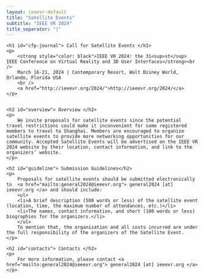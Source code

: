 ```yaml
---
layout: ieeevr-default
title: "Satellite Events"
subtitle: "IEEE VR 2024"
title_separator: "|"
---
```


<div>
    <!-- <p>
        More information coming soon, please watch this space.
    </p> -->
    
    <h1 id="cfp-journal"> Call for Satellite Events </h1>
    <p>
        <strong style="color: black">IEEE VR 2024: the 31<sup>st</sup> IEEE Conference on Virtual Reality and 3D User Interfaces</strong><br />
        March 16-21, 2024 | Contemporary Resort, Walt Disney World, Orlando, Florida USA
        <br />
        <a href="http://ieeevr.org/2024/">http://ieeevr.org/2024/</a>
    </p>


    <h2 id="overview"> Overview </h2>
    <p>
        We invite proposals for satellite events since the potential travel restrictions could make it inconvenient for some registered members to travel to Shanghai. Members are encouraged to organize satellite events to provide more networking opportunities for our community. Accepted Satellite Events will be advertised on the IEEE VR 2024 website by their location, contact information, and link to the organizers’ website.
    </p>

    <h2 id="guideline"> Submission Guidelines</h2>
    <p>
        Proposals for satellite events should be submitted electronically to  <a href="mailto:general2024@ieeevr.org"> general2024 [at] ieeevr.org </a> and should include:
        <ul>
        <li>A brief description (500 words or less) of the satellite event (location, time, the maximum number of attendances, etc.)</li>
        <li>The names, contact information, and short (100 words or less) biographies for the organizers.</li>
        </ul>
        To mention that, the organization and all costs incurred are under the full responsibility of the organizers of the Satellite Event.
    </p>

    <h2 id="contacts"> Contacts </h2>
    <p>
        For more information, please contact <a href="mailto:general2024@ieeevr.org"> general2024 [at] ieeevr.org </a>
    </p>
   

</div>
